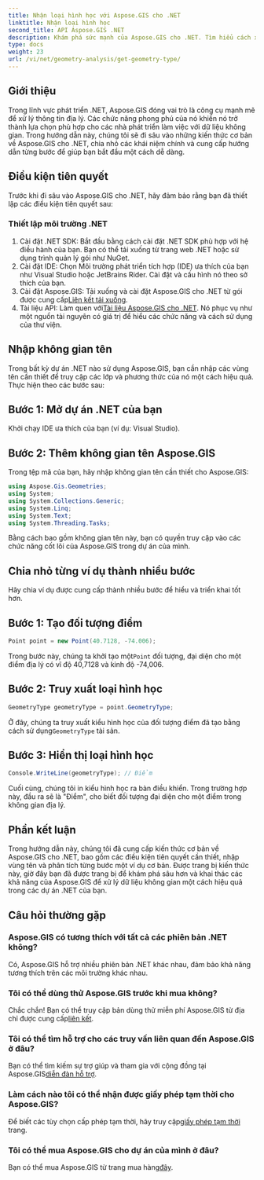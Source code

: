 ```yaml
---
title: Nhận loại hình học với Aspose.GIS cho .NET
linktitle: Nhận loại hình học
second_title: API Aspose.GIS .NET
description: Khám phá sức mạnh của Aspose.GIS cho .NET. Tìm hiểu cách xử lý dữ liệu không gian hiệu quả trong các dự án .NET của bạn với hướng dẫn toàn diện này.
type: docs
weight: 23
url: /vi/net/geometry-analysis/get-geometry-type/
---
```

## Giới thiệu
Trong lĩnh vực phát triển .NET, Aspose.GIS đóng vai trò là công cụ mạnh mẽ để xử lý thông tin địa lý. Các chức năng phong phú của nó khiến nó trở thành lựa chọn phù hợp cho các nhà phát triển làm việc với dữ liệu không gian. Trong hướng dẫn này, chúng tôi sẽ đi sâu vào những kiến thức cơ bản về Aspose.GIS cho .NET, chia nhỏ các khái niệm chính và cung cấp hướng dẫn từng bước để giúp bạn bắt đầu một cách dễ dàng.
## Điều kiện tiên quyết
Trước khi đi sâu vào Aspose.GIS cho .NET, hãy đảm bảo rằng bạn đã thiết lập các điều kiện tiên quyết sau:
### Thiết lập môi trường .NET
1. Cài đặt .NET SDK: Bắt đầu bằng cách cài đặt .NET SDK phù hợp với hệ điều hành của bạn. Bạn có thể tải xuống từ trang web .NET hoặc sử dụng trình quản lý gói như NuGet.
2. Cài đặt IDE: Chọn Môi trường phát triển tích hợp (IDE) ưa thích của bạn như Visual Studio hoặc JetBrains Rider. Cài đặt và cấu hình nó theo sở thích của bạn.
3.  Cài đặt Aspose.GIS: Tải xuống và cài đặt Aspose.GIS cho .NET từ gói được cung cấp[Liên kết tải xuống](https://releases.aspose.com/gis/net/).
4.  Tài liệu API: Làm quen với[Tài liệu Aspose.GIS cho .NET](https://reference.aspose.com/gis/net/). Nó phục vụ như một nguồn tài nguyên có giá trị để hiểu các chức năng và cách sử dụng của thư viện.

## Nhập không gian tên
Trong bất kỳ dự án .NET nào sử dụng Aspose.GIS, bạn cần nhập các vùng tên cần thiết để truy cập các lớp và phương thức của nó một cách hiệu quả. Thực hiện theo các bước sau:
## Bước 1: Mở dự án .NET của bạn
Khởi chạy IDE ưa thích của bạn (ví dụ: Visual Studio).
## Bước 2: Thêm không gian tên Aspose.GIS
Trong tệp mã của bạn, hãy nhập không gian tên cần thiết cho Aspose.GIS:
```csharp
using Aspose.Gis.Geometries;
using System;
using System.Collections.Generic;
using System.Linq;
using System.Text;
using System.Threading.Tasks;
```
Bằng cách bao gồm không gian tên này, bạn có quyền truy cập vào các chức năng cốt lõi của Aspose.GIS trong dự án của mình.
## Chia nhỏ từng ví dụ thành nhiều bước
Hãy chia ví dụ được cung cấp thành nhiều bước để hiểu và triển khai tốt hơn.
## Bước 1: Tạo đối tượng điểm
```csharp
Point point = new Point(40.7128, -74.006);
```
 Trong bước này, chúng ta khởi tạo một`Point` đối tượng, đại diện cho một điểm địa lý có vĩ độ 40,7128 và kinh độ -74,006.
## Bước 2: Truy xuất loại hình học
```csharp
GeometryType geometryType = point.GeometryType;
```
 Ở đây, chúng ta truy xuất kiểu hình học của đối tượng điểm đã tạo bằng cách sử dụng`GeometryType` tài sản.
## Bước 3: Hiển thị loại hình học
```csharp
Console.WriteLine(geometryType); // Điểm
```
Cuối cùng, chúng tôi in kiểu hình học ra bàn điều khiển. Trong trường hợp này, đầu ra sẽ là "Điểm", cho biết đối tượng đại diện cho một điểm trong không gian địa lý.

## Phần kết luận
Trong hướng dẫn này, chúng tôi đã cung cấp kiến thức cơ bản về Aspose.GIS cho .NET, bao gồm các điều kiện tiên quyết cần thiết, nhập vùng tên và phân tích từng bước một ví dụ cơ bản. Được trang bị kiến thức này, giờ đây bạn đã được trang bị để khám phá sâu hơn và khai thác các khả năng của Aspose.GIS để xử lý dữ liệu không gian một cách hiệu quả trong các dự án .NET của bạn.
## Câu hỏi thường gặp
### Aspose.GIS có tương thích với tất cả các phiên bản .NET không?
Có, Aspose.GIS hỗ trợ nhiều phiên bản .NET khác nhau, đảm bảo khả năng tương thích trên các môi trường khác nhau.
### Tôi có thể dùng thử Aspose.GIS trước khi mua không?
 Chắc chắn! Bạn có thể truy cập bản dùng thử miễn phí Aspose.GIS từ địa chỉ được cung cấp[liên kết](https://releases.aspose.com/).
### Tôi có thể tìm hỗ trợ cho các truy vấn liên quan đến Aspose.GIS ở đâu?
 Bạn có thể tìm kiếm sự trợ giúp và tham gia với cộng đồng tại Aspose.GIS[diễn đàn hỗ trợ](https://forum.aspose.com/c/gis/33).
### Làm cách nào tôi có thể nhận được giấy phép tạm thời cho Aspose.GIS?
 Để biết các tùy chọn cấp phép tạm thời, hãy truy cập[giấy phép tạm thời](https://purchase.aspose.com/temporary-license/) trang.
### Tôi có thể mua Aspose.GIS cho dự án của mình ở đâu?
 Bạn có thể mua Aspose.GIS từ trang mua hàng[đây](https://purchase.aspose.com/buy).